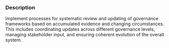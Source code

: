 ### Description

Implement processes for systematic review and updating of governance frameworks based on accumulated evidence and changing circumstances. This includes coordinating updates across different governance levels, managing stakeholder input, and ensuring coherent evolution of the overall system.
